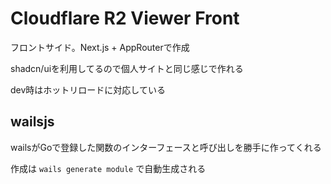 # Cloudflare R2 Viewer Front

フロントサイド。Next.js + AppRouterで作成

shadcn/uiを利用してるので個人サイトと同じ感じで作れる

dev時はホットリロードに対応している

## wailsjs

wailsがGoで登録した関数のインターフェースと呼び出しを勝手に作ってくれる

作成は `wails generate module` で自動生成される
